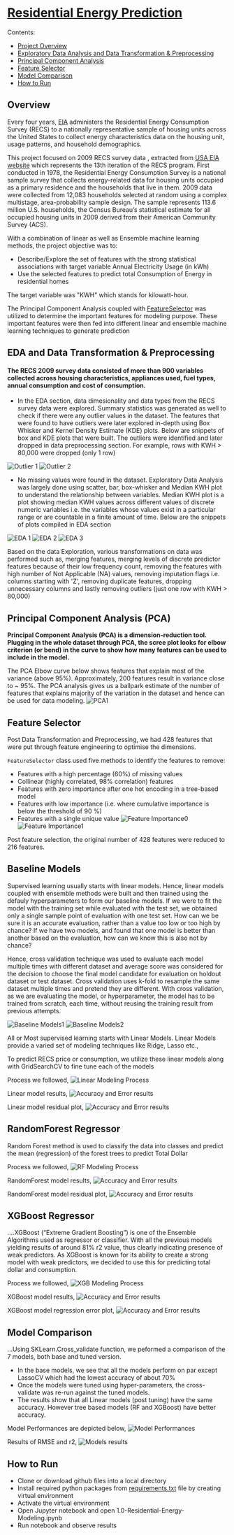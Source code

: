 # [Residential Energy Prediction](https://github.com/nipun-goyal/Residential-Energy-Consumption-Prediction)

Contents:
- [Project Overview](#overview)
- [Exploratory Data Analysis and Data Transformation & Preprocessing](#eda-and-data-transformation--preprocessing)
- [Principal Component Analysis]()
- [Feature Selector]()
- [Model Comparison]()
- [How to Run](#How-to-Run)


## Overview
Every four years, [EIA](https://www.eia.gov/consumption/residential/) administers the Residential Energy Consumption Survey (RECS) to a nationally representative sample of housing units across the United States to collect energy characteristics data on the housing unit, usage patterns, and household demographics. 

This project focused on 2009 RECS survey data , extracted from [USA EIA website](https://www.eia.gov/consumption/residential/data/2009/) which represents the 13th iteration of the RECS program. First conducted in 1978, the Residential Energy Consumption Survey is a national sample survey that collects energy-related data for housing units occupied as a primary residence and the households that live in them. 2009 data were collected from 12,083 households selected at random using a complex multistage, area-probability sample design. The sample represents 113.6 million U.S. households, the Census Bureau’s statistical estimate for all occupied housing units in 2009 derived from their American Community Survey (ACS). 

With a combination of linear as well as Ensemble machine learning methods, the project objective was to:

- Describe/Explore the set of features with the strong statistical associations with target variable Annual Electricity Usage (in kWh)
- Use the selected features to predict total Consumption of Energy in residential homes

The target variable was "KWH" which stands for kilowatt-hour.

The Principal Component Analysis coupled with [FeatureSelector](https://github.com/nipun-goyal/Residential-Energy-Consumption-Prediction/blob/main/feature_selector.py) was utilized to determine the important features for modeling purpose. These important features were then fed into different linear and ensemble machine learning techniques to generate prediction

## EDA and Data Transformation & Preprocessing

#### The RECS 2009 survey data consisted of more than 900 variables collected across housing characteristics, appliances used, fuel types, annual consumption and cost of consumption. 

- In the EDA section, data dimesionality and data types from the RECS survey data were explored. Summary statistics was generated as well to check if there were any outlier values in the dataset. The features that were found to have outliers were later explored in-depth using Box Whisker and Kernel Density Estimate (KDE) plots. Below are snippets of box and KDE plots that were built. The outliers were identified and later dropped in data preprocessing section. For example, rows with KWH > 80,000 were dropped (only 1 row)

![Outlier 1](imgs/outlier1.png)
![Outlier 2](imgs/outlier2.png)

- No missing values were found in the dataset. Exploratory Data Analysis was largely done using scatter, bar, box-whisker and Median KWH plot to understand the relationship between variables. Median KWH plot is a plot showing median KWH values across different values of discrete numeric variables i.e. the variables whose values exist in a particular range or are countable in a finite amount of time. Below are the snippets of plots compiled in EDA section

![EDA 1](imgs/eda.png)
![EDA 2](imgs/eda1.png)
![EDA 3](imgs/eda2.png)

Based on the data Exploration, various transformations on data was performed such as, merging features, merging levels of discrete predictor features because of their low frequency count, removing the features with high number of Not Applicable (NA) values, removing imputation flags i.e. columns starting with 'Z', removing duplicate features, dropping unnecessary columns and lastly removing outliers (just one row with KWH > 80,000)

## Principal Component Analysis (PCA)

**Principal Component Analysis (PCA) is a dimension-reduction tool. Plugging in the whole dataset through PCA, the scree plot looks for elbow criterion (or bend) in the curve to show how many features can be used to include in the model.** 

The PCA Elbow curve below shows features that explain most of the variance (above 95%). Approximately, 200 features result in variance close to ~ 95%. The PCA analysis gives us a ballpark estimate of the number of features that explains majority of the variation in the dataset and hence can be used for data modeling.
![PCA1](imgs/pca1.png)


## Feature Selector
Post Data Transformation and Preprocessing, we had 428 features that were put through feature engineering to optimise the dimensions.

`FeatureSelector` class used five methods to identify the features to remove:
- Features with a high percentage (60%) of missing values
- Collinear (highly correlated, 98% correlation) features
- Features with zero importance after one hot encoding in a tree-based model
- Features with low importance (i.e. where cumulative importance is below the threshold of 90 %)
- Features with a single unique value
![Feature Importance0](imgs/feature_importance.png)
![Feature Importance1](imgs/feature_importance1.png)

Post feature selection, the original number of 428 features were reduced to 216 features.

## Baseline Models
Supervised learning usually starts with linear models. Hence, linear models coupled with ensemble methods were built and then trained using the defauly hyperparameters to form our baseline models. If we were to fit the model with the training set while evaluated with the test set, we obtained only a single sample point of evaluation with one test set. How can we be sure it is an accurate evaluation, rather than a value too low or too high by chance? If we have two models, and found that one model is better than another based on the evaluation, how can we know this is also not by chance?

Hence, cross validation technique was used to evaluate each model multiple times with different dataset and average score was considered for the decision to choose the final model candidate for evaluation on holdout dataset or test dataset. Cross validation uses k-fold to resample the same dataset multiple times and pretend they are different. With cross validation, as we are evaluating the model, or hyperparameter, the model has to be trained from scratch, each time, without reusing the training result from previous attempts.

![Baseline Models1](imgs/baseline_models.png)
![Baseline Models2](imgs/baseline_models_metrics.png)


All or Most supervised learning starts with Linear Models. Linear Models provide a varied set of modeling techniques like Ridge, Lasso etc.,

To predict RECS price or consumption, we utilize these linear models along with GridSearchCV to fine tune each of the models

Process we followed, 
![Linear Modeling Process](Pictures/lr_pic.PNG)

Linear model results,
![Accuracy and Error results](Pictures/LR_models_results.PNG)

Linear model residual plot,
![Accuracy and Error results](Pictures/linearModels_residualPlot.png)

## RandomForest Regressor
Random Forest method is used to classify the data into classes and predict the mean (regression) of the forest trees to predict Total Dollar 

Process we followed, 
![RF Modeling Process](Pictures/rf_process_pic.PNG)

RandomForest model results,
![Accuracy and Error results](Pictures/RF_resuls.PNG)

RandomForest model residual plot,
![Accuracy and Error results](Pictures/RandomForestResidual.png)

## XGBoost Regressor
....XGBoost (“Extreme Gradient Boosting”) is one of the Ensemble Algorithms used as regressor  or classifier. With all the previous models yielding results of around 81% r2 value, thus clearly indicating presence of weak predictors. As XGBoost is known for its ability to create a strong model with weak predictors, we decided to use this for predicting total dollar and consumption.  

Process we followed, 
![XGB Modeling Process](Pictures/xgb_process.PNG)

XGBoost model results,
![Accuracy and Error results](Pictures/xgb_results.PNG)

XGBoost model regression error plot,
![Accuracy and Error results](Pictures/xgBoost_regError.png)

## Model Comparison
...Using SKLearn.Cross_validate function, we peformed a comparison of the 7 models, both base and tuned version. 

- In the base models,  we see that all the models perform on par except LassoCV which had the lowest accuracy of about 70%
- Once the models were tuned using hyper-parameters, the cross-validate was re-run against the tuned models.
- The results show that all Linear models (post tuning) have the same accuracy. However tree based models (RF and XGBoost) have better accuracy.

Model Performances are depicted below,
![Model Performances](Pictures/model_compare.PNG)

Results of RMSE and r2,
![Models results](Pictures/model_comparison_results.PNG)

## How to Run

- Clone or download github files into a local directory
- Install required python packages from [requirements.txt](https://github.com/nipun-goyal/Residential-Energy-Consumption-Prediction/blob/main/requirements.txt) file by creating virtual environment
- Activate the virtual environment
- Open Jupyter notebook and open 1.0-Residential-Energy-Modeling.ipynb
- Run notebook and observe results
